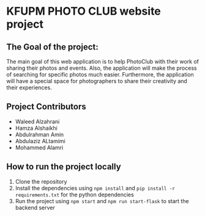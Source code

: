 # KFUPM PHOTO CLUB website project

## The Goal of the project: 
The main goal of this web application is to help PhotoClub with their work of sharing their photos and events. Also, the application will make the process of searching for specific photos much easier. Furthermore, the application will have a special space for photographers to share their creativity and their experiences.  

## Project Contributors
- Waleed Alzahrani
- Hamza Alshaikhi
- Abdulrahman Amin
- Abdulaziz ALtamimi
- Mohammed Alamri



## How to run the project locally

1. Clone the repository
2. Install the dependencies using `npm install` and `pip install -r requirements.txt` for the python dependencies
3. Run the project using `npm start` and `npm run start-flask` to start the backend server
